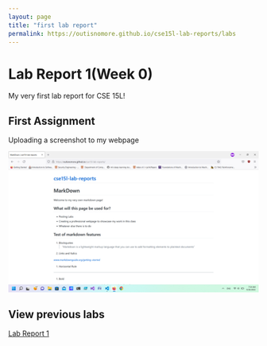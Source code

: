 ```yaml
---
layout: page
title: "first lab report"
permalink: https://outisnomore.github.io/cse15l-lab-reports/labs
---
```

# Lab Report 1(Week 0)
My very first lab report for CSE 15L!

## First Assignment
Uploading a screenshot to my webpage

![Image](../pictures/Screenshot.png)

## View previous labs
[Lab Report 1](https://outisnomore.github.io/cse15l-lab-reports/labs/lab-report-1-week-0.html)
